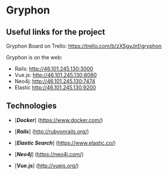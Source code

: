 # Gryphon


## Useful links for the project

Gryphon Board on Trello: https://trello.com/b/zXSgyJnf/gryphon

Gryphon is on the web: 
- Rails:  http://46.101.245.130:3000
- Vue.js: http://46.101.245.130:8080
- Neo4j:  http://46.101.245.130:7474
- Elastic http://46.101.245.130:9200

## Technologies

- [***Docker***] (https://www.docker.com/)
 
- [***Rails***] (http://rubyonrails.org/)

- [***Elastic Search***] (https://www.elastic.co/)

- [***Neo4j***] (https://neo4j.com/)

- [**Vue.js**] (http://vuejs.org/)

